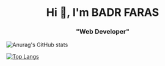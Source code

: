 
<h1 align="center">Hi 👋, I'm BADR FARAS</h1>
<h3 align="center"> "Web Developer" </h3>

![Anurag's GitHub stats](https://github-readme-stats.vercel.app/api?username=cd-badr_icons=true&theme=gruvbox)

[![Top Langs](https://github-readme-stats.vercel.app/api/top-langs/?username=cd-badr&layout=donut&icons=true&theme=gruvbox)](https://github.com/anuraghazra/github-readme-stats)

<!--
**cd-badr/cd-badr** is a ✨ _special_ ✨ repository because its `README.md` (this file) appears on your GitHub profile.

Here are some ideas to get you started:

- 🔭 I’m currently working on ...
- 🌱 I’m currently learning ...
- 👯 I’m looking to collaborate on ...
- 🤔 I’m looking for help with ...
- 💬 Ask me about ...
- 📫 How to reach me: ...
- 😄 Pronouns: ...
- ⚡ Fun fact: ...
-->
